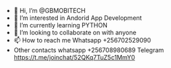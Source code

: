 - 👋 Hi, I’m @GBMOBITECH
- 👀 I’m interested in Andorid App Development
- 🌱 I’m currently learning PYTHON
- 💞️ I’m looking to collaborate on with anyone 
- 📫 How to reach me Whatsapp +256702529090
- Other contacts whatsapp +256708980689
                     Telegram https://t.me/joinchat/52QKq7TuZ5c1MmY0

<!---
GBTECH25/GBTECH25 is a ✨ special ✨ repository because its `README.md` (this file) appears on your GitHub profile.
You can click the Preview link to take a look at your changes.
--->
